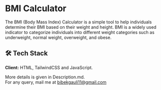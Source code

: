 <h1>BMI Calculator</h1>
The BMI (Body Mass Index) Calculator is a simple tool to help individuals determine their BMI based on their weight and height. BMI is a widely used indicator to categorize individuals into different weight categories such as underweight, normal weight, overweight, and obese. 

## 🛠 Tech Stack

**Client:** HTML, TailwindCSS and JavaScript.

<p>More details is given in Description.md. <br/> For any query, mail me at <a href="mailto:bibekgauli11@gmail.com">bibekgauli11@gmail.com</a></p>
